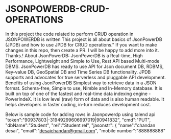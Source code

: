 # JSONPOWERDB-CRUD-OPERATIONS
In this project the code related to perform CRUD operation in JSONPOWERDB is written This project is all about basics of JsonPowerDB (JPDB) and how to use JPDB for CRUD operations."
If you want to make changes in this repo, then create a PR. I will be happy to add more into it. Thanks.!
About JsonPowerDB:
JsonPowerDB is a Real-time, High Performance, Lightweight and Simple to Use, Rest API based Multi-mode DBMS. JsonPowerDB has ready to use API for Json document DB, RDBMS, Key-value DB, GeoSpatial DB and Time Series DB functionality. JPDB supports and advocates for true serverless and pluggable API development.
Benefits of using JsonPowerDB
Simplest way to retrieve data in a JSON format.
Schema-free, Simple to use, Nimble and In-Memory database.
It is built on top of one of the fastest and real-time data indexing engine - PowerIndeX.
It is low level (raw) form of data and is also human readable.
It helps developers in faster coding, in-turn reduces development cost.

Below is sample code for adding rows in Jaonpowerdp using talend api
"token":"90937803|-31949299606997019|90941832",
"cmd":"PUT",
"dbName":"Student",
"rel":"Student rel",
"jasonstr": {
  "name":"chandan desai",
  "email":"desaichandan@gmail.com",
  "mobile number":"888888888"
